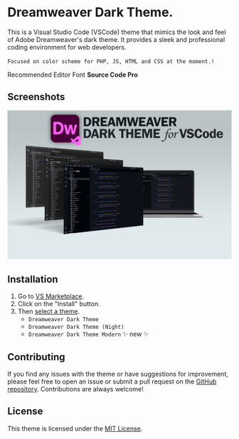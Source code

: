 # Dreamweaver Dark Theme.

This is a Visual Studio Code (VSCode) theme that mimics the look and feel of Adobe Dreamweaver's dark theme. It provides a sleek and professional coding environment for web developers.

`Focused on color scheme for PHP, JS, HTML and CSS at the moment.!`

Recommended Editor Font **Source Code Pro**

## Screenshots

![Dreamweaver Dark Theme](images/screenshot.png?raw=true&new=1)


## Installation

1. Go to [VS Marketplace](https://marketplace.visualstudio.com/items?itemName=Gaga-Dev.dreamweaver-dark-theme).
2. Click on the "Install" button.
3. Then [select a theme](https://code.visualstudio.com/docs/getstarted/themes#_selecting-the-color-theme). 
    - `Dreamweaver Dark Theme`
    - `Dreamweaver Dark Theme (Night)`
    - `Dreamweaver Dark Theme Modern` ✨ new ✨



## Contributing

If you find any issues with the theme or have suggestions for improvement, please feel free to open an issue or submit a pull request on the [GitHub repository](https://github.com/forumwt/Dreamweaver-Dark-Theme). Contributions are always welcome!

## License

This theme is licensed under the [MIT License](https://github.com/forumwt/Dreamweaver-Dark-Theme/blob/main/LICENSE.txt).